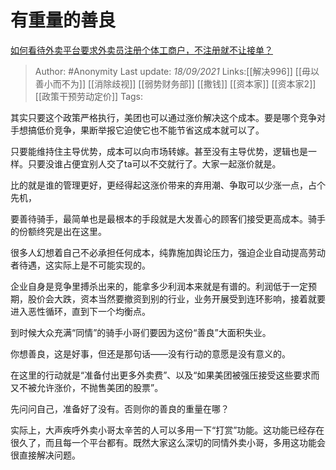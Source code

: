 # 有重量的善良
[如何看待外卖平台要求外卖员注册个体工商户，不注册就不让接单？](https://www.zhihu.com/question/486027492/answer/2121324038)

> Author: #Anonymity 
> Last update: *18/09/2021* 
> Links:[[解决996]] [[毋以善小而不为]] [[消除歧视]] [[弱势财务部]] [[撒钱]] [[资本家]] [[资本家2]] [[政策干预劳动定价]]
> Tags:  
  
其实只要这个政策严格执行，美团也可以通过涨价解决这个成本。要是哪个竞争对手想搞低价竞争，果断举报它迫使它也不能节省这成本就可以了。

只要能维持住主导优势，成本可以向市场转嫁。甚至没有主导优势，逻辑也是一样。只要没谁占便宜别人交了ta可以不交就行了。大家一起涨价就是。

比的就是谁的管理更好，更经得起这涨价带来的弃用潮、争取可以少涨一点，占个先机，

  

要善待骑手，最简单也是最根本的手段就是大发善心的顾客们接受更高成本。骑手的份额终究是出在这里。

很多人幻想着自己不必承担任何成本，纯靠施加舆论压力，强迫企业自动提高劳动者待遇，这实际上是不可能实现的。

企业自身是竞争里搏杀出来的，能拿多少利润本来就是有谱的。利润低于一定预期，股价会大跌，资本当然要撤资到别的行业，业务开展受到连环影响，接着就要进入恶性循环，直到下一个均衡点。

到时候大众充满“同情”的骑手小哥们要因为这份“善良”大面积失业。

你想善良，这是好事，但还是那句话——没有行动的意愿是没有意义的。

在这里的行动就是“准备付出更多外卖费”、以及“如果美团被强压接受这些要求而又不被允许涨价，不抛售美团的股票”。

先问问自己，准备好了没有。否则你的善良的重量在哪？

实际上，大声疾呼外卖小哥太辛苦的人可以多用一下“打赏”功能。这功能已经存在很久了，而且每一个平台都有。既然大家这么深切的同情外卖小哥，多用这功能会很直接解决问题。